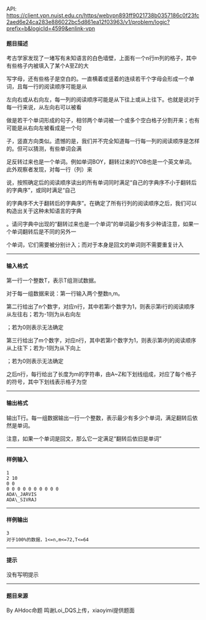 API: https://client.vpn.nuist.edu.cn/https/webvpn893ff9021738b0357186c0f23fc2aed6e24ca283e886022bc5d861ea12f03963/v1/problem/logic?prefix=b&logicId=4599&enlink-vpn

#### 题目描述

考古学家发现了一堵写有未知语言的白色墙壁，上面有一个n行m列的格子，其中有些格子内被填入了某个A至Z的大

写字母，还有些格子是空白的。一直横着或竖着的连续若干个字母会形成一个单词，且每一行的阅读顺序可能是从

左向右或从右向左，每一列的阅读顺序可能是从下往上或从上往下。也就是说对于每一行来说，从左向右可以被看

做是若干个单词形成的句子，相邻两个单词被一个或多个空白格子分割开来；也有可能是从右向左被看成是一个句

子，竖直方向类似。遗憾的是，我们并不完全知道每一行每一列的阅读顺序是怎样的。但可以猜测，有些单词会满

足反转过来也是一个单词。例如单词BOY，翻转过来的YOB也是一个英文单词。此外观察者发现，对每一行（列）来

说，按照确定后的阅读顺序读出的所有单词同时满足“自己的字典序不小于翻转后的字典序”，或同时满足“自己

的字典序不大于翻转后的字典序”。在确定了所有行列的阅读顺序之后，我们可以构造出关于这种未知语言的字典

。请问字典中出现的“翻转过来也是一个单词”的单词最少有多少种请注意，如果一个单词翻转后是不同的另外一

个单词，它们需要被分别计入；而对于本身是回文的单词则不需要重复计入

---

#### 输入格式

第一行一个整数T，表示T组测试数据。

对于每一组数据来说：第一行输入两个整数n,m。

第二行给出了n个数字，对应n行，其中若第i个数字为1，则表示第i行的阅读顺序从左往右；若为-1则为从右向左

；若为0则表示无法确定

第三行给出了m个数字，对应n行，其中若第i个数字为1，则表示第i列的阅读顺序从上往下；若为-1则为从下向上

；若为0则表示无法确定

之后n行，每行给出了长度为m的字符串，由A~Z和下划线组成，对应了每个格子的符号，其中下划线表示格子为空

---

#### 输出格式

输出T行。每一组数据输出一行一个整数，表示最少有多少个单词，满足翻转后依然是单词。

注意，如果一个单词是回文，那么它一定满足“翻转后依旧是单词”

---

#### 样例输入
```
1
2 10
0 0
0 0 0 0 0 0 0 0 0 0 
ADA\_JARVIS
ADA\_SIVRAJ
```

---

#### 样例输出
```
3
对于100%的数据，1<=n,m<=72,T<=64
```

---

#### 提示

没有写明提示

---

#### 题目来源

By AHdoc命题 鸣谢Loi\_DQS上传，xiaoyimi提供题面